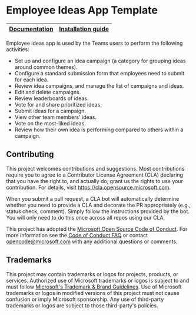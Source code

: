 # Employee Ideas App Template

| [Documentation](Documentation/README.md) | [Installation guide](https://github.com/microsoft/teams-powerapps-app-templates/blob/main/INSTALLATION.md)
| ---- | ---- |

Employee ideas app is used by the Teams users to perform the following activities:

- Set up and configure an idea campaign (a category for grouping ideas around common themes).
- Configure a standard submission form that employees need to submit for each idea.
- Review idea campaigns, and manage the list of campaigns and ideas.
- Edit and delete campaigns.
- Review leaderboards of ideas.
- Vote for and share prioritized ideas.
- Submit ideas for a campaign.
- View other team members' ideas.
- Vote on the most-liked ideas.
- Review how their own idea is performing compared to others within a campaign.

## Contributing

This project welcomes contributions and suggestions.  Most contributions require you to agree to a
Contributor License Agreement (CLA) declaring that you have the right to, and actually do, grant us
the rights to use your contribution. For details, visit https://cla.opensource.microsoft.com.

When you submit a pull request, a CLA bot will automatically determine whether you need to provide
a CLA and decorate the PR appropriately (e.g., status check, comment). Simply follow the instructions
provided by the bot. You will only need to do this once across all repos using our CLA.

This project has adopted the [Microsoft Open Source Code of Conduct](https://opensource.microsoft.com/codeofconduct/).
For more information see the [Code of Conduct FAQ](https://opensource.microsoft.com/codeofconduct/faq/) or
contact [opencode@microsoft.com](mailto:opencode@microsoft.com) with any additional questions or comments.

## Trademarks

This project may contain trademarks or logos for projects, products, or services. Authorized use of Microsoft 
trademarks or logos is subject to and must follow 
[Microsoft's Trademark & Brand Guidelines](https://www.microsoft.com/en-us/legal/intellectualproperty/trademarks/usage/general).
Use of Microsoft trademarks or logos in modified versions of this project must not cause confusion or imply Microsoft sponsorship.
Any use of third-party trademarks or logos are subject to those third-party's policies.
